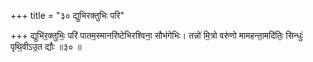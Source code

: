 +++
title = "३० द्युभिरक्तुभिः परि"

+++
द्युभि॑र॒क्तुभिः॒ परि॑ पातम॒स्मानरि॑ष्टेभिरश्विना॒ सौभ॑गेभिः। तन्नो॑ मि॒त्रो वरु॑णो मामहन्ता॒मदि॑तिः॒ सिन्धुः॑ पृथि॒वीऽउ॒त द्यौः ॥३० ॥